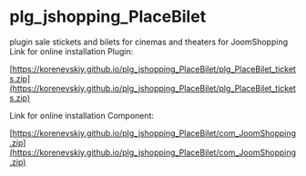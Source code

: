 # plg_jshopping_PlaceBilet
plugin sale stickets and bilets for cinemas and theaters for JoomShopping 
Link for online installation Plugin:

[https://korenevskiy.github.io/plg_jshopping_PlaceBilet/plg_PlaceBilet_tickets.zip](https://korenevskiy.github.io/plg_jshopping_PlaceBilet/plg_PlaceBilet_tickets.zip)

Link for online installation Component:

[https://korenevskiy.github.io/plg_jshopping_PlaceBilet/com_JoomShopping.zip](https://korenevskiy.github.io/plg_jshopping_PlaceBilet/com_JoomShopping.zip)
